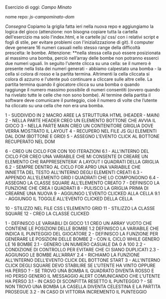 Esercizio di oggi: *Campo Minato*


nome repo: *js-campominato-dom*


*Consegna*
Copiamo la griglia fatta ieri nella nuova repo e aggiungiamo la logica del gioco (attenzione: non bisogna copiare tutta la cartella dell'esercizio ma solo l'index.html, e le cartelle js/ css/ con i relativi script e fogli di stile, per evitare problemi con l'inizializzazione di git).
Il computer deve generare 16 numeri casuali nello stesso range della difficoltà prescelta: le bombe. Attenzione: **nella stessa cella può essere posizionata al massimo una bomba, perciò nell’array delle bombe non potranno esserci due numeri uguali.
In seguito l'utente clicca su una cella: se il numero è presente nella lista dei numeri generati - abbiamo calpestato una bomba - la cella si colora di rosso e la partita termina. Altrimenti la cella cliccata si colora di azzurro e l'utente può continuare a cliccare sulle altre celle.
La partita termina quando il giocatore clicca su una bomba o quando raggiunge il numero massimo possibile di numeri consentiti (ovvero quando ha rivelato tutte le celle che non sono bombe).
Al termine della partita il software deve comunicare il punteggio, cioè il numero di volte che l’utente ha cliccato su una cella che non era una bomba.


<!-- PSEUDO CODICE -->

1 - SUDDIVIDO IN 2 MACRO AREE LA STRUTTURA HTML (HEADER - MAIN)
2 - NELLA PARTE HEADER CREO UN ELEMENTO BOTTONE CHE AVVIA IL GIOCO
3 - NELLA PARTE MAIN CREO UN CONTENITORE GRIGLIA DOVE VERRA MOSTRATO IL LAYOUT
4 - RECUPERO NEL FILE JS GLI ELEMENTI DAL DOM (BOTTONE E GRID)
5 - ASSEGNO L'EVENTO CLICK AL BOTTONE RECUPERATO NEL DOM

6 - CREO UN CICLO FOR CON 100 ITERAZIONI 
6.1 - ALL'INTERNO DEL CICLO FOR CREO UNA VARIABILE CHE MI CONSENTE DI CREARE UN ELEMENTO CHE RAPPRESENTERA' A LAYOUT I QUADRATI DELLA GRIGLIA
6.2 - SEMPRE DENTRO AL CICLO FOR APRO UNA VARIABILE CHE INNIETTA DEL TESTO ALL'INTERNO DEGLI ELEMENTI CREATI
6.3 - APPENDO ALL'ELEMENTO GRID I QUADRATI CHE LO COMPONGONO
6.4 - ASSEGNO LA CLASSE SQUARE ALL'ELEMENTO CREATO
7 - DEFINISCO LA FUNZIONE CHE CREA I QUADRATI
8 - PULISCO LA GRIGLIA PRIMA DI CREARNE UNA NUOVA
9 - AGGIUNGO L'EVENTO CLICKED ALLA CELLA
9.1 - AGGIUNGO IL TOGGLE ALL'EVENTO CLICKED DELLA CELLA
<!-- A QUESTO PUNTO NEL LAYOUT VERRANNO RAPPRESENTATI SOLAMENTE UNA SEQUENZA DI NUMERI DA 1 FINO A 100 -->

10 - STILIZZO NEL FILE CSS L'ELEMENTO GRID
11 - STILIZZO LA CLASSE SQUARE
12 - CREO LA CLASSE CLICKED


<!-- PSEUDO CODICE CAMPO MINATO -->

1 - DEFINISCO LE VARIABILI DI GIOCO
1.1 CREO UN ARRAY VUOTO CHE CONTIENE LE POSIZIONI DELLE BOMBE
1.2 DEFINISCO LA VARIABILE CHE INDICA IL PUNTEGGIO DEL GIOCATORE
2 - DEFINISCO LA FUNZIONE PER GENERARE LE POSIZIONI DELLE BOMBE
2 - CON IL CICLO WHILE GENERO LE 16 BOMBE
2.1 - GENERO UN NUMERO CASUALE DA 0 A 100 
2.2 -  CONDIZIONE DI CONTROLLO PER EVITARE CHE CI SIANO DUPLICATI
2.3 - AGGIUNGO LE BOMBE ALL'ARRAY
2.4 - RICHIAMO LA FUNZIONE ALL'INTERNO DELL'EVENTO CLICK DEL BOTTONE START
3 - ALL'INTERNO CLICK DEGLI SQUARE DEVO STABILIRE SE L'UTENTE HA VINTO OPPURE HA PERSO
? - SE TROVO UNA BOMBA IL QUADRATO DIVENTA ROSSO E HO PERSO GENERO IL MESSAGGIO ALERT COMUNICANDO CHE L'UTENTE HA PERSO
    3.1 - IN CASO DI SCONFITTA RESETTO IL PUNTEGGIO
? - SE NON TROVO UNA BOMBA LA CASELLA DIVENTA CELESTINA E LA PARTITA PROSEGUE
    3.2 - IN CASO DI VITTORIA INCREMENTO IL PUNTEGGIO


